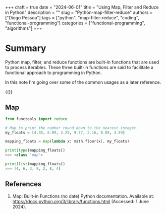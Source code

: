 +++
draft = true
date = "2024-06-01"
title = "Using Map, Filter and Reduce in Python"
description = ""
slug = "Python-map-filter-reduce"
authors = ["Diogo Pessoa"]
tags = ["python", "map-filter-reduce", "coding", "functional-programming"]
categories = ["functional-programming", "algorithms"]
+++

# Summary

Python map, filter, and reduce functions are built-in functions that are used to process iterables.
These three built-in functions are said to facilitate a functional approach to programming in Python.

In this note I'm going over some of the common usages as a later reference.

{{<toc>}}

## Map

```python
from functools import reduce

# Map to print the number round down to the nearest integer.
my_floats = [4.35, 6.09, 3.25, 9.77, 2.16, 8.88, 4.59]

mapping_floats = map(lambda x: math.floor(x), my_floats)

print(type(mapping_floats))
>>> <class 'map'>

print(list(mapping_floats))
>>> [4, 6, 3, 9, 2, 8, 4]

```

## References

1. Map: Built-in Functions (no date) Python documentation. Available at: https://docs.python.org/3/library/functions.html (Accessed: 1 June 2024).



